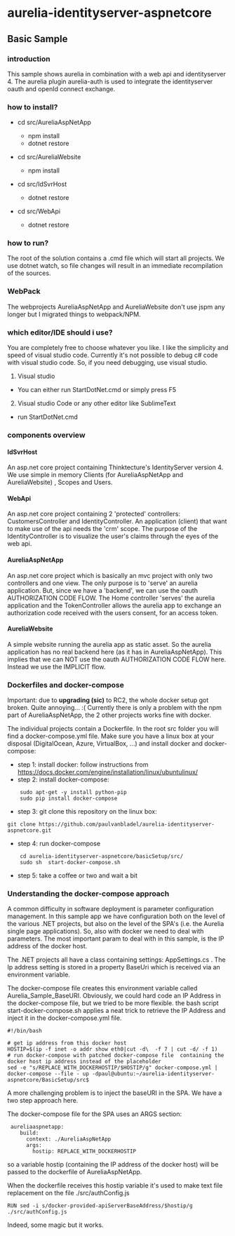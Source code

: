 # aurelia-identityserver-aspnetcore
## Basic Sample
### introduction
This sample shows aurelia in combination with a web api and identityserver 4. The aurelia plugin aurelia-auth is used to integrate the identityserver oauth and openId connect exchange.
### how to install?
  * cd src/AureliaAspNetApp
    * npm install
    * dotnet restore
  
  * cd src/AureliaWebsite
    * npm install
  
  * cd src/IdSvrHost
    * dotnet restore
  
  * cd src/WebApi
    * dotnet restore

### how to run?
The root of the solution contains a .cmd file which will start all projects. 
We use dotnet watch, so file changes will result in an immediate recompilation of the sources.

### WebPack
The webprojects AureliaAspNetApp and AureliaWebsite don't use jspm any longer but I migrated things to webpack/NPM.

### which editor/IDE should i use?
You are completely free to choose whatever you like. I like the simplicity and speed of visual studio code.
Currently it's not possible to debug c# code with visual studio code. So, if you need debugging, use visual studio.

1. Visual studio
  * You can either run StartDotNet.cmd or simply press F5
     
2. Visual studio Code or any other editor like SublimeText
  * run StartDotNet.cmd

### components overview
#### IdSvrHost
An asp.net core project containing Thinktecture's IdentityServer version 4. We use simple in memory Clients (for AureliaAspNetApp and AureliaWebsite) , Scopes and Users. 
#### WebApi
An asp.net core project containing 2 'protected' controllers: CustomersController and IdentityController. 
An application (client) that want to make use of the api needs the 'crm' scope. 
The purpose of the IdentityController is to visualize the user's claims through the eyes of the web api.
#### AureliaAspNetApp
An asp.net core project which is basically an mvc project with only two controllers and one view. The only purpose is to 'serve' an aurelia application. 
But, since we have a 'backend', we can use the oauth AUTHORIZATION CODE FLOW. The Home controller 'serves' the aurelia application 
and the TokenController allows the aurelia app to exchange an authorization code received with the users consent, for an access token.
#### AureliaWebsite
A simple website running the aurelia app as static asset. So the aurelia application has no real backend here (as it has in AureliaAspNetApp). 
This implies that we can NOT use the oauth AUTHORIZATION CODE FLOW here. Instead we use the IMPLICIT flow.

### Dockerfiles and docker-compose

Important: due to **upgrading (sic)** to RC2, the whole docker setup got broken. Quite annoying... :(
Currently there is only a problem with the npm part of AureliaAspNetApp, the 2 other projects works fine with docker.

The individual projects contain a Dockerfile. In the root src folder you will find a docker-compose.yml file.
Make sure you have a linux box at your disposal (DigitalOcean, Azure, VirtualBox, ...) and install docker
and docker-compose:

* step 1: install docker: follow instructions from https://docs.docker.com/engine/installation/linux/ubuntulinux/
* step 2: install docker-compose:
```
    sudo apt-get -y install python-pip
    sudo pip install docker-compose
```
* step 3: git clone this repository on the linux box:
```
git clone https://github.com/paulvanbladel/aurelia-identityserver-aspnetcore.git
```
* step 4: run docker-compose
```
    cd aurelia-identityserver-aspnetcore/basicSetup/src/
    sudo sh  start-docker-compose.sh
```
* step 5: take a coffee or two and wait a bit

### Understanding the docker-compose approach

A common difficulty in software deployment is parameter configuration management. In this sample app we have configuration both on the level of the various
.NET projects, but also on the level of the SPA's (i.e. the Aurelia single page applications).
So, also with docker we need to deal with parameters. The most important param to deal with in this sample, is the IP address of the docker host.

The .NET projects all have a class containing settings: AppSettings.cs . The Ip address setting is stored in a property BaseUri which is received via an environment variable.

The docker-compose file creates this environment variable called Aurelia_Sample_BaseURI. Obviously, we could hard code an IP Address in the docker-compose file, but we tried to be
more flexible. the bash script start-docker-compose.sh applies a neat trick to retrieve the IP Address and inject it in the docker-compose.yml file.
```
#!/bin/bash

# get ip address from this docker host
HOSTIP=$(ip -f inet -o addr show eth0|cut -d\  -f 7 | cut -d/ -f 1)
# run docker-compose with patched docker-compose file  containing the docker host ip address instead of the placeholder
sed -e "s/REPLACE_WITH_DOCKERHOSTIP/$HOSTIP/g" docker-compose.yml | docker-compose --file - up -dpaul@ubuntu:~/aurelia-identityserver-aspnetcore/BasicSetup/src$
```

A more challenging problem is to inject the baseURI in the SPA. We have a two step approach here.

The docker-compose file for the SPA uses an ARGS section:
```
 aureliaaspnetapp:
    build:
      context: ./AureliaAspNetApp
      args:
        hostip: REPLACE_WITH_DOCKERHOSTIP
 ```
 so a variable hostip (containing the IP address of the docker host) will be passed to the dockerfile of AureliaAspNetApp.
 
 When the dockerfile receives this hostip variable it's used to make text file replacement on the file ./src/authConfig.js
 
 ```
 RUN sed -i s/docker-provided-apiServerBaseAddress/$hostip/g ./src/authConfig.js

 ```
 
 Indeed, some magic but it works.






